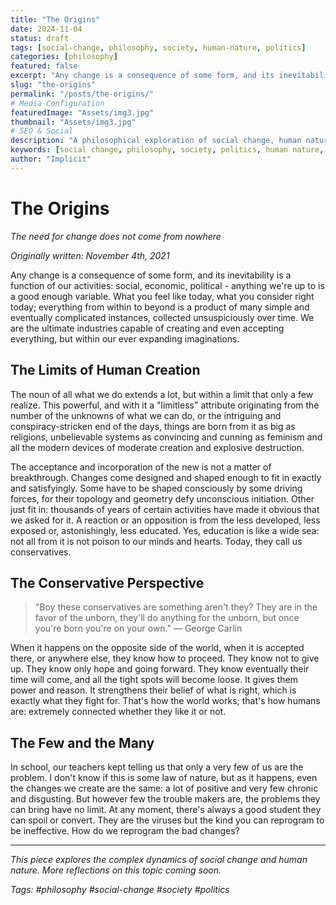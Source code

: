 ```yaml
---
title: "The Origins"
date: 2024-11-04
status: draft
tags: [social-change, philosophy, society, human-nature, politics]
categories: [philosophy]
featured: false
excerpt: "Any change is a consequence of some form, and its inevitability is a function of our activities: social, economic, political - anything we're up to is a good enough variable."
slug: "the-origins"
permalink: "/posts/the-origins/"
# Media Configuration
featuredImage: "Assets/img3.jpg"
thumbnail: "Assets/img3.jpg"
# SEO & Social
description: "A philosophical exploration of social change, human nature, and the forces that drive transformation in society."
keywords: [social change, philosophy, society, politics, human nature, conservatism]
author: "Implicit"
---
```


# The Origins
*The need for change does not come from nowhere*

*Originally written: November 4th, 2021*

Any change is a consequence of some form, and its inevitability is a function of our activities: social, economic, political - anything we're up to is a good enough variable. What you feel like today, what you consider right today; everything from within to beyond is a product of many simple and eventually complicated instances, collected unsuspiciously over time. We are the ultimate industries capable of creating and even accepting everything, but within our ever expanding imaginations.

## The Limits of Human Creation

The noun of all what we do extends a lot, but within a limit that only a few realize. This powerful, and with it a "limitless" attribute originating from the number of the unknowns of what we can do, or the intriguing and conspiracy-stricken end of the days, things are born from it as big as religions, unbelievable systems as convincing and cunning as feminism and all the modern devices of moderate creation and explosive destruction.

The acceptance and incorporation of the new is not a matter of breakthrough. Changes come designed and shaped enough to fit in exactly and satisfyingly. Some have to be shaped consciously by some driving forces, for their topology and geometry defy unconscious initiation. Other just fit in: thousands of years of certain activities have made it obvious that we asked for it. A reaction or an opposition is from the less developed, less exposed or, astonishingly, less educated. Yes, education is like a wide sea: not all from it is not poison to our minds and hearts. Today, they call us conservatives.

## The Conservative Perspective

> "Boy these conservatives are something aren't they? They are in the favor of the unborn, they'll do anything for the unborn, but once you're born you're on your own."
> — George Carlin

When it happens on the opposite side of the world, when it is accepted there, or anywhere else, they know how to proceed. They know not to give up. They know only hope and going forward. They know eventually their time will come, and all the tight spots will become loose. It gives them power and reason. It strengthens their belief of what is right, which is exactly what they fight for. That's how the world works; that's how humans are: extremely connected whether they like it or not.

## The Few and the Many

In school, our teachers kept telling us that only a very few of us are the problem. I don't know if this is some law of nature, but as it happens, even the changes we create are the same: a lot of positive and very few chronic and disgusting. But however few the trouble makers are, the problems they can bring have no limit. At any moment, there's always a good student they can spoil or convert. They are the viruses but the kind you can reprogram to be ineffective. How do we reprogram the bad changes?

---

*This piece explores the complex dynamics of social change and human nature. More reflections on this topic coming soon.*

*Tags: #philosophy #social-change #society #politics*